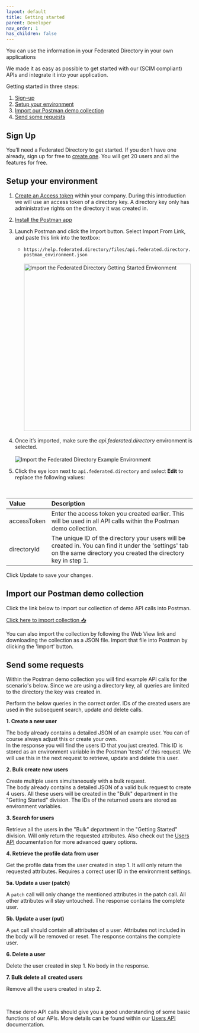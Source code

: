 ```yaml
---
layout: default
title: Getting started
parent: Developer
nav_order: 1
has_children: false
---
```


You can use the information in your Federated Directory in your own applications

We made it as easy as possible to get started with our (SCIM compliant) APIs and integrate it into your application.

Getting started in three steps:

1. [Sign-up](#sign-up)
2. [Setup your environment](#setup-your-environment)
3. [Import our Postman demo collection](#import-our-postman-demo-collection)
4. [Send some requests](#send-some-requests)

## Sign Up

You’ll need a Federated Directory to get started. If you don’t have one already, sign up for free to [create one](/getting-started#f1). You will get 20 users and all the features for free.

## Setup your environment

1. [Create an Access token](/developer/obtaining-a-token) within your company. During this introduction we will use an access token of a directory key. A directory key only has administrative rights on the directory it was created in.

2. [Install the Postman app](https://www.getpostman.com/apps)

3. Launch Postman and click the Import button. Select Import From Link, and paste this link into the textbox:

   - `https://help.federated.directory/files/api.federated.directory.postman_environment.json` <br><br>
     <img style="width: 450px" src="%image_url%/developer-gettingstarted-pmenvironment1.jpg" alt="Import the Federated Directory Getting Started Environment"/>

4. Once it’s imported, make sure the _api.federated.directory_ environment is selected.
   <br><br>![Import the Federated Directory Example Environment](%image_url%/developer-gettingstarted-pmenvironment2.jpg "Import the Federated Directory Example Environment")
   <br>
5. Click the eye icon next to `api.federated.directory` and select **Edit** to replace the following values:

<br>

| Value       | Description                                                                                                                                                           |
| :---------- | :-------------------------------------------------------------------------------------------------------------------------------------------------------------------- |
| accessToken | Enter the access token you created earlier. This will be used in all API calls within the Postman demo collection.                                                    |
| directoryId | The unique ID of the directory your users will be created in. You can find it under the 'settings' tab on the same directory you created the directory key in step 1. |

Click Update to save your changes.

## Import our Postman demo collection

Click the link below to import our collection of demo API calls into Postman.

<a href="https://app.getpostman.com/run-collection/2fa300b7bcf5a4a9e25e" target="_blank">Click here to import collection 📥</a>

You can also import the collection by following the Web View link and downloading the collection as a JSON file. Import that file into Postman by clicking the 'Import' button.

## Send some requests

Within the Postman demo collection you will find example API calls for the scenario's below. Since we are using a directory key, all queries are limited to the directory the key was created in.

Perform the below queries in the correct order. IDs of the created users are used in the subsequent search, update and delete calls.

**1. Create a new user**

The body already contains a detailed JSON of an example user. You can of course always adjust this or create your own.  
In the response you will find the users ID that you just created. This ID is stored as an environment variable in the Postman 'tests' of this request. We will use this in the next request to retrieve, update and delete this user.

**2. Bulk create new users**

Create multiple users simultaneously with a bulk request.  
The body already contains a detailed JSON of a valid bulk request to create 4 users. All these users will be created in the "Bulk" department in the "Getting Started" division. The IDs of the returned users are stored as environment variables.

**3. Search for users**

Retrieve all the users in the "Bulk" department in the "Getting Started" division. Will only return the requested attributes. Also check out the [Users API](/developer/users-api) documentation for more advanced query options.

**4. Retrieve the profile data from user**

Get the profile data from the user created in step 1. It will only return the requested attributes. Requires a correct user ID in the environment settings.

**5a. Update a user (patch)**

A `patch` call will only change the mentioned attributes in the patch call. All other attributes will stay untouched. The response contains the complete user.

**5b. Update a user (put)**

A `put` call should contain all attributes of a user. Attributes not included in the body will be removed or reset. The response contains the complete user.

**6. Delete a user**

Delete the user created in step 1. No body in the response.

**7. Bulk delete all created users**

Remove all the users created in step 2.

<br>

These demo API calls should give you a good understanding of some basic functions of our APIs.
More details can be found within our [Users API](/developer/users-api) documentation.
